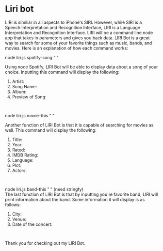 # Liri bot

LIRI is similiar in all aspects to iPhone's SIRI. However, while SIRI is a Speech Interpretation and Recognition Interface, LIRI is a Language Interpretation and Recognition Interface. LIRI will be a command line node app that takes in parameters and gives you back data. LIRI Bot is a great way to search for some of your favorite things such as music, bands, and movies. Here is an explanation of how each command works:

node liri.js spotify-song "<song name> "

Using node Spotify, LIRI Bot will be able to display data about a song of your choice. Inputting this command will display the following:

<ol>
  <li>Artist: </li>
  <li>Song Name: </li>
  <li>Album: </li>
  <li>Preview of Song: </li>
  </ol>

<br>

<img src>




node liri.js movie-this "<movie> " 

Another function of LIRI Bot is that it is capable of searching for movies as well. This command will display the following:

<ol>
  <li>Title:</li>
  <li>Year:</li>
  <li>Rated: </li>
  <li>IMDB Rating:</li>
  <li>Language:</li>
  <li>Plot: </li>
  <li>Actors:</li>
</ol>
<br>

node liri.js band-this "<band> " (need stringfy)
<br>
The last function of LIRI Bot is that by inputting you're favorite band, LIRI will print information about the band. Some information it will display is as follows: 
<br>

<ol>
  <li>City:</li>
  <li>Venue:</li>
  <li>Date of the concert: </li>
  </ol>
<br>

Thank you for checking out my LIRI Bot.
